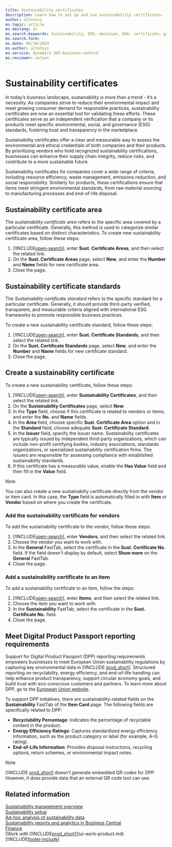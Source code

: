```yaml
---
title: Sustainability certificates
description: Learn how to set up and use sustainability certificates.
author: altotovi
ms.topic: article
ms.devlang: al
ms.search.keywords: Sustainability, ESG, emission, GHG, certificate, green
ms.search.form: 
ms.date: 09/10/2024
ms.author: altotovi
ms.service: dynamics-365-business-central
ms.reviewer: solsen
---
```


# Sustainability certificates

In today’s business landscape, sustainability is more than a trend - it’s a necessity. As companies strive to reduce their environmental impact and meet growing consumer demand for responsible practices, sustainability certificates are now an essential tool for validating these efforts. These certificates serve as an independent verification that a company or its products meet specific environmental, social, and governance (ESG) standards, fostering trust and transparency in the marketplace.  

Sustainability certificates offer a clear and measurable way to assess the environmental and ethical credentials of both companies and their products. By prioritizing vendors who hold recognized sustainability certifications, businesses can enhance their supply chain integrity, reduce risks, and contribute to a more sustainable future.

Sustainability certificates for companies cover a wide range of criteria, including resource efficiency, waste management, emissions reduction, and social responsibility. Similarly for products, these certifications ensure that items meet stringent environmental standards, from raw material sourcing to manufacturing processes and end-of-life disposal.

## Sustainability certificate area

The *sustainability certificate area* refers to the specific area covered by a particular certificate. Generally, this method is used to categorize similar certificates based on distinct characteristics. To create new sustainability certificate area, follow these steps:

1. [!INCLUDE[open-search](includes/open-search.md)], enter **Sust. Certificate Areas**, and then select the related link.
2. On the **Sust. Certificate Areas** page, select **New**, and enter the **Number** and **Name** fields for new certificate area.
3. Close the page.

## Sustainability certificate standards

The *Sustainability certificate standard* refers to the specific standard for a particular certificate. Generally, it should provide third-party verified, transparent, and measurable criteria aligned with international ESG frameworks to promote responsible business practices.

To create a new sustainability certificate standard, follow these steps:

1. [!INCLUDE[open-search](includes/open-search.md)], enter **Sust. Certificate Standards**, and then select the related link.
2. On the **Sust. Certificate Standards** page, select **New**, and enter the **Number** and **Name** fields for new certificate standard.
3. Close the page.  

## Create a sustainability certificate

To create a new sustainability certificate, follow these steps:  

1. [!INCLUDE[open-search](includes/open-search.md)], enter **Sustainability Certificates**, and then select the related link.
2. On the **Sustainability Certificates** page, select **New**.
3. In the **Type** field, choose if this certificate is related to vendors or items, and enter the **No.** and **Name** fields.
4. In the **Area** field, choose specific **Sust. Certificate Area** option and in the **Standard** field, choose adequate **Sust. Certificate Standard**.
5. In the **Issuer** field, specify the issuer name.
Sustainability certificates are typically issued by independent third-party organizations, which can include non-profit certifying bodies, industry associations, standards organizations, or specialized sustainability certification firms. The issuers are responsible for assessing compliance with established sustainability standards.
6. If this certificate has a measurable value, enable the **Has Value** field and then fill in the **Value** field. 

> [!NOTE]
> You can also create a new sustainabilty certificate directly from the vendor or item card. In this case, the **Type** field is automatically filled in with **Item** or **Vendor** based on where you create the certificate.

### Add the sustainability certificate for vendors

To add the sustainability certificate to the vendor, follow these steps:

1. [!INCLUDE[open-search](includes/open-search.md)], enter **Vendors**, and then select the related link.
2. Choose the vendor you want to work with.
3. In the **General** FastTab, select the certificate in the **Sust. Certificate No.** field. If the field doesn't display by default, select **Show more** on the **General** FastTab.
4. Close the page.  

### Add a sustainability certificate to an item

To add a sustainability certificate to an item, follow the steps:

1. [!INCLUDE[open-search](includes/open-search.md)], enter **Items**, and then select the related link.
2. Choose the item you want to work with.
3. In the **Sustainability** FastTab, select the certificate in the **Sust. Certificate No.** field. 
4. Close the page.

## Meet Digital Product Passport reporting requirements

Support for Digital Product Passport (DPP) reporting requirements empowers businesses to meet European Union sustainability regulations by capturing key environmental data in [!INCLUDE [prod_short](includes/prod_short.md)]. Structured reporting on recyclability, energy efficiency, and end-of-life handling can help enhance product transparency, support circular economy goals, and build trust with eco-conscious customers and partners. To learn more about DPP, go to the [European Union website](https://go.microsoft.com/fwlink/?linkid=2334243).

To support DPP initiatives, there are sustainability-related fields on the **Sustainability** FastTab of the **Item Card** page. The following fields are specifically related to DPP:

- **Recyclability Percentage**: Indicates the percentage of recyclable content in the product.
- **Energy Efficiency Ratings**: Captures standardized energy efficiency information, such as the product category or label (for example, A–G rating).
- **End-of-Life Information**: Provides disposal instructions, recycling options, return schemes, or environmental impact notes.

> [!NOTE]
> [!INCLUDE [prod_short](includes/prod_short.md)] doesn't generate embedded QR codes for DPP. However, it does provide data that an external QR code tool can use.

## Related information

[Sustainability management overview](finance-manage-sustainability.md)  
[Sustainability setup](finance-sustainability-setup.md)  
[Ad-hoc analysis of sustainability data](ad-hoc-analysis-sustainability.md)  
[Sustainability reports and analytics in Business Central](sustainability-reports.md)  
[Finance](finance.md)  
[Work with [!INCLUDE[prod_short](includes/prod_short.md)]](ui-work-product.md)  
[!INCLUDE[footer-include](includes/footer-banner.md)]
